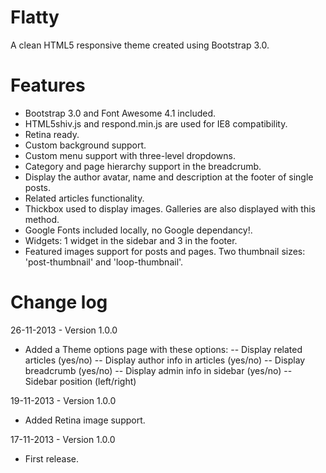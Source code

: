 Flatty
==========
A clean HTML5 responsive theme created using Bootstrap 3.0.

Features
==========
- Bootstrap 3.0 and Font Awesome 4.1 included.
- HTML5shiv.js and respond.min.js are used for IE8 compatibility.
- Retina ready.
- Custom background support.
- Custom menu support with three-level dropdowns.
- Category and page hierarchy support in the breadcrumb.
- Display the author avatar, name and description at the footer of single posts.
- Related articles functionality.
- Thickbox used to display images. Galleries are also displayed with this method.
- Google Fonts included locally, no Google dependancy!.
- Widgets: 1 widget in the sidebar and 3 in the footer.
- Featured images support for posts and pages. Two thumbnail sizes: 'post-thumbnail' and 'loop-thumbnail'.

Change log
==========
26-11-2013 - Version 1.0.0

- Added a Theme options page with these options:
-- Display related articles (yes/no)
-- Display author info in articles (yes/no)
-- Display breadcrumb (yes/no)
-- Display admin info in sidebar (yes/no)
-- Sidebar position (left/right)

19-11-2013 - Version 1.0.0

- Added Retina image support.

17-11-2013 - Version 1.0.0

- First release.